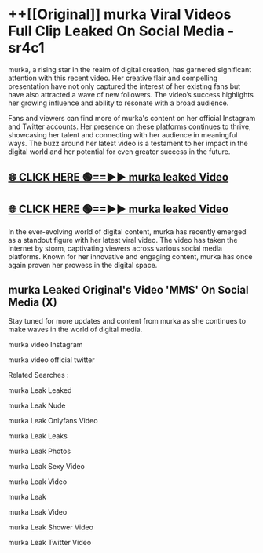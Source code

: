 # ++[[Original]] murka Viral Videos Full Clip Leaked On Social Media - sr4c1<br>

murka, a rising star in the realm of digital creation, has garnered significant attention with this recent video. Her creative flair and compelling presentation have not only captured the interest of her existing fans but have also attracted a wave of new followers. The video’s success highlights her growing influence and ability to resonate with a broad audience.

Fans and viewers can find more of murka's content on her official Instagram and Twitter accounts. Her presence on these platforms continues to thrive, showcasing her talent and connecting with her audience in meaningful ways. The buzz around her latest video is a testament to her impact in the digital world and her potential for even greater success in the future.


## [🌐 CLICK HERE 🟢==►► murka leaked Video ](https://onlyclips.site?title=murka&ref=git)

## [🌐 CLICK HERE 🟢==►► murka leaked Video ](https://onlyclips.site?title=murka&ref=git)


In the ever-evolving world of digital content, murka has recently emerged as a standout figure with her latest viral video. The video has taken the internet by storm, captivating viewers across various social media platforms. Known for her innovative and engaging content, murka has once again proven her prowess in the digital space.



## murka L𝚎aked Original's Video 'MMS' On Social Media (X)


Stay tuned for more updates and content from murka as she continues to make waves in the world of digital media.

murka video Instagram

murka video official twitter


Related Searches :

murka Leak Leaked

murka Leak Nude

murka Leak Onlyfans Video

murka Leak Leaks

murka Leak Photos

murka Leak Sexy Video

murka Leak Video

murka Leak

murka Leak Video

murka Leak Shower Video

murka Leak Twitter Video

